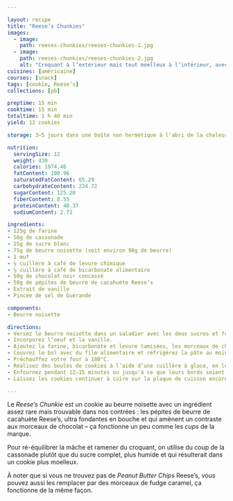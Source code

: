 ```yaml
---

layout: recipe
title: "Reese’s Chunkies"
images:
  - image:
    path: reeses-chunkies/reeses-chunkies-1.jpg
  - image:
    path: reeses-chunkies/reeses-chunkies-2.jpg
    alt: "Croquant à l’extérieur mais tout moelleux à l’intérieur, avec des flaques de chocolat fondu." 
cuisines: [américaine]
courses: [snack]
tags: [cookie, Reese’s]
collections: [pb]

preptime: 15 min
cooktime: 15 min
totaltime: 1 h 40 min
yield: 12 cookies

storage: 3–5 jours dans une boîte non hermétique à l'abri de la chaleur et la lumière, en utilisant du papier cuisson ou de l'essuie-tout pour les séparer en étages si besoin. 2–3 mois au congélateur.

nutrition:
  servingSize: 12
  weight: 430
  calories: 1974.46
  fatContent: 100.96
  saturatedFatContent: 65.29
  carbohydrateContent: 224.72
  sugarContent: 125.20
  fiberContent: 8.55
  proteinContent: 40.37
  sodiumContent: 2.72

ingredients:
- 125g de farine
- 50g de cassonade
- 25g de sucre blanc
- 75g de beurre noisette (soit environ 90g de beurre)
- 1 œuf
- ¼ cuillère à café de levure chimique
- ⅛ cuillère à café de bicarbonate alimentaire
- 50g de chocolat noir concassé
- 50g de pépites de beurre de cacahuète Reese’s
- Extrait de vanille
- Pincée de sel de Guérande

components:
- Beurre noisette

directions:
- Versez le beurre noisette dans un saladier avec les deux sucres et fouettez vigoureusement pour obtenir une belle crème.
- Incorporez l’oeuf et la vanille.
- Ajoutez la farine, bicarbonate et levure tamisées, les morceaux de chocolat, les pépites Reese’s, et le sel de Guérande, et incorporez-les à la maryse sans trop travailler la pâte.
- Couvrez le bol avec du film alimentaire et réfrigérez la pâte au moins 1 h au frigo.
- Préchauffez votre four à 180°C.
- Réalisez des boules de cookies à l’aide d’une cuillère à glace, en les espaçant bien les unes des autres sur la plaque de cuisson – ils vont doubler de taille –, puis écrasez-lez légèrement avec la paume de la main.
- Enfournez pendant 12–15 minutes ou jusqu'à ce que leurs bords soient légèrement dorés. 
- Laissez les cookies continuer à cuire sur la plaque de cuisson encore 10 minutes avant de les transférer sur une grille.

---
```


Le <i lang="en">Reese’s Chunkie</i> est un cookie au beurre noisette avec un ingrédient assez rare mais trouvable dans nos contrées&nbsp;: les pépites de beurre de cacahuète Reese’s, ultra fondantes en bouche et qui amènent un contraste aux morceaux de chocolat – ça fonctionne un peu comme les <i lang="en">cups</i> de la marque.

Pour ré-équilibrer la mâche et ramener du croquant, on utilise du coup de la cassonade plutôt que du sucre complet, plus humide et qui résulterait dans un cookie plus moelleux.

À noter que si vous ne trouvez pas de <i lang="en">Peanut Butter Chips</i> Reese’s, vous pouvez aussi les remplacer par des morceaux de fudge caramel, ça fonctionne de la même façon.